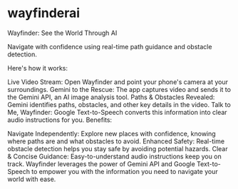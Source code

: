 # wayfinderai

Wayfinder: See the World Through AI

Navigate with confidence using real-time path guidance and obstacle detection.

Here's how it works:

Live Video Stream: Open Wayfinder and point your phone's camera at your surroundings.
Gemini to the Rescue: The app captures video and sends it to the Gemini API, an AI image analysis tool.
Paths & Obstacles Revealed: Gemini identifies paths, obstacles, and other key details in the video.
Talk to Me, Wayfinder: Google Text-to-Speech converts this information into clear audio instructions for you.
Benefits:

Navigate Independently: Explore new places with confidence, knowing where paths are and what obstacles to avoid.
Enhanced Safety: Real-time obstacle detection helps you stay safe by avoiding potential hazards.
Clear & Concise Guidance: Easy-to-understand audio instructions keep you on track.
Wayfinder leverages the power of Gemini API and Google Text-to-Speech to empower you with the information you need to navigate your world with ease.
